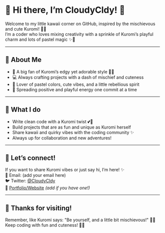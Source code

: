 # 🌸 Hi there, I’m CloudyCldy! 🌸

Welcome to my little kawaii corner on GitHub, inspired by the mischievous and cute Kuromi! 🖤🎀  
I’m a coder who loves mixing creativity with a sprinkle of Kuromi’s playful charm and lots of pastel magic ✨🦄

---

## 🌈 About Me

- 🎀 A big fan of Kuromi’s edgy yet adorable style 🖤🎀  
- 💻 Always crafting projects with a dash of mischief and cuteness  
- 🐰 Lover of pastel colors, cute vibes, and a little rebellious spirit  
- 🌸 Spreading positive and playful energy one commit at a time  

---

## 🍡 What I do

- Write clean code with a Kuromi twist 💕🖤  
- Build projects that are as fun and unique as Kuromi herself  
- Share kawaii and quirky vibes with the coding community ✨  
- Always up for collaboration and new adventures!  

---

## 🎀 Let’s connect!

If you want to share Kuromi vibes or just say hi, I’m here! ✨  
📧 Email: (add your email here)  
🐦 Twitter: [@CloudyCldy](https://twitter.com/CloudyCldy)  
🌟 [Portfolio/Website](https://your-website.com) *(add if you have one!)*

---

## 💖 Thanks for visiting!

Remember, like Kuromi says: "Be yourself, and a little bit mischievous!" 🖤🎀  
Keep coding with fun and cuteness! 🌈🌸
